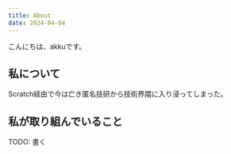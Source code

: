 ```yaml
---
title: About
date: 2024-04-04
---
```


こんにちは、akkuです。


## 私について

Scratch経由で今は亡き匿名技研から技術界隈に入り浸ってしまった。


## 私が取り組んでいること

TODO: 書く
